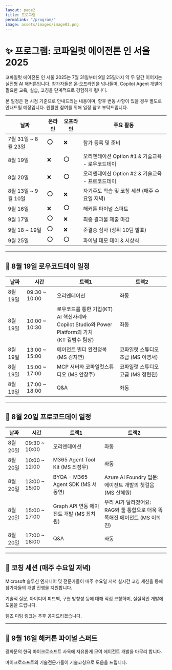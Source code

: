 ```yaml
---
layout: page2
title: 프로그램
permalink: "/program/"
image: assets/images/image03.png
---
```



# ✨ 프로그램: 코파일럿 에이전톤 인 서울 2025

코파일럿 에이전톤 인 서울 2025는 7월 31일부터 9월 25일까지 약 두 달간 이어지는 실전형 AI 해커톤입니다. 참가자들은 온·오프라인을 넘나들며, Copilot Agent 개발에 필요한 교육, 실습, 코칭을 단계적으로 경험하게 됩니다.

본 일정은 현 시점 기준으로 안내드리는 내용이며, 향후 변동 사항이 있을 경우 별도로 안내드릴 예정입니다. 원활한 참여를 위해 일정 참고 부탁드립니다.

|날짜|온라인|오프라인|주요 활동|
|---|---|---|---|
|7월 31일 ~ 8월 23일|⭕|❌|참가 등록 및 준비|
|8월 19일|❌|⭕|오리엔테이션 Option #1 & 기술교육 - 로우코드데이|
|8월 20일|❌|⭕|오리엔테이션 Option #2 & 기술교육 - 프로코드데이|
|8월 13일 ~ 9월 10일|⭕|❌|자기주도 학습 및 코칭 세션 (매주 수요일 저녁)|
|9월 16일|❌|⭕|해커톤 파이널 스퍼트|
|9월 17일|⭕|❌|최종 결과물 제출 마감|
|9월 18 ~ 19일|⭕|❌|준결승 심사 (상위 10팀 발표)|
|9월 25일|⭕|⭕|파이널 데모 데이 & 시상식|

---

## 🎤 8월 19일 로우코드데이 일정

|날짜|시간|트랙1|트랙2|
|---|---|---|---|
|8월 19일|09:30 ~ 10:00|오리엔테이션|좌동|
|8월 19일|10:00 ~ 10:30|로우코드를 통한 기업(KT) AI 혁신사례와<br> Copilot Studio와 Power Platform의 가치<br>(KT 김범수 팀장)|좌동|
|8월 19일|13:00 ~ 15:00|에이전트 빌더 완전정복 (MS 김지연)|코파일럿 스튜디오 초급 (MS 이영서)|
|8월 19일|15:00 ~ 17:00|MCP 서버와 코파일럿스튜디오 (MS 안창주)|코파일럿 스튜디오 고급 (MS 정현진)|
|8월 19일|17:00 ~ 18:00|Q&A|좌동|

---

## 🎤 8월 20일 프로코드데이 일정

|날짜|시간|트랙1|트랙2|
|---|---|---|---|
|8월 20일|09:30 ~ 10:00|오리엔테이션|좌동|
|8월 20일|10:00 ~ 12:00|M365 Agent Tool Kit (MS 최정우)|좌동|
|8월 20일|13:00 ~ 15:00|BYOA - M365 Agent SDK (MS 서동연)|Azure AI Foundry 입문: <br>에이전트 개발의 첫걸음 (MS 신혜원)|
|8월 20일|15:00 ~ 17:00|Graph API 연동 에이전트 개발 (MS 최치원)|우리 AI가 달라졌어요: <br>RAG와 툴 통합으로 더욱 똑똑해진 에이전트 (MS 이희진)|
|8월 20일|17:00 ~ 18:00|Q&A|좌동|

---

## 🎤 코칭 세션 (매주 수요일 저녁)

Microsoft 솔루션 엔지니어 및 전문가들이 매주 수요일 저녁 실시간 코칭 세션을 통해 참가자들의 개발 진행을 지원합니다.

기술적 질문, 아이디어 피드백, 구현 방향성 등에 대해 직접 코칭하며, 실질적인 개발에 도움을 드립니다.

팀즈 미팅 링크는 추후 공지드리겠습니다.

---

## 🎤 9월 16일 해커톤 파이널 스퍼트

광화문의 한국 마이크로소프트 사옥에 자유롭게 모여 에이전트 개발을 마무리 합니다.

마이크로소프트의 기술전문가들이 기술코칭으로 도움을 드립니다.


